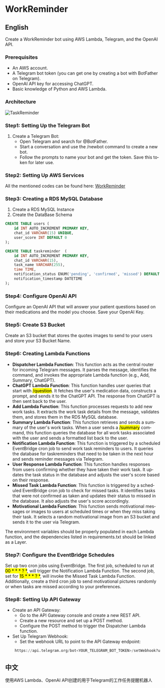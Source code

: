 # WorkReminder

<div lang="en">

## English

Create a WorkReminder bot using AWS Lambda, Telegram, and the OpenAI API.

### Prerequisites
- An AWS account.
- A Telegram bot token (you can get one by creating a bot with BotFather on Telegram).
- OpenAI API key for accessing ChatGPT.
- Basic knowledge of Python and AWS Lambda.

### Architecture


![TaskReminder](https://github.com/mingyu110/Cloud-and-GenAI/assets/48540798/6b68f291-a342-419e-9504-91492f5738a2)

### Step1: Setting Up the Telegram Bot
1. Create a Telegram Bot:
   - Open Telegram and search for @BotFather.
   - Start a conversation and use the /newbot command to create a new bot.
   - Follow the prompts to name your bot and get the token. Save this token for later use.

### Step2: Setting Up AWS Services
All the mentioned codes can be found here: [WorkReminder](https://github.com/mingyu110/Cloud-and-GenAI/WorkReminder-with-OpenAI-and-Lambda)

### Step3: Creating a RDS MySQL Database
1. Create a RDS MySQL Instance
2. Create the DataBase Schema
```sql
CREATE TABLE users (
    id INT AUTO_INCREMENT PRIMARY KEY,
    chat_id VARCHAR(15) UNIQUE,
    user_score INT DEFAULT 0
);

CREATE TABLE taskreminder  (
    id INT AUTO_INCREMENT PRIMARY KEY,
    chat_id VARCHAR(15),
    task_name VARCHAR(255),
    time TIME,
    notification_status ENUM('pending', 'confirmed', 'missed') DEFAULT 'pending',
    notification_timestamp DATETIME
);
```
### Step4: Configure OpenAI API
Configure an OpenAI API that will answer your patient questions based on their medications and the model you choose. Save your OpenAI Key.

### Step5: Create S3 Bucket
Create an S3 bucket that stores the quotes images to send to your users and store your S3 Bucket Name.

### Step6: Creating Lambda Functions
- **Dispatcher Lambda Function**: This function acts as the central router for incoming Telegram messages. It parses the message, identifies the command, and invokes the appropriate Lambda function (e.g., Add, Summary, ChatGPT).
- **ChatGPT Lambda Function**: This function handles user queries that start with <mark>/question</mark>. It fetches the user's medication data, constructs a prompt, and sends it to the ChatGPT API. The response from ChatGPT is then sent back to the user.
- **Add Lambda Function**: This function processes requests to add new work tasks. It extracts the work task details from the message, validates them, and stores them in the RDS MySQL database.
- **Summary Lambda Function**: This function retrieves and sends a summary of the user's work tasks. When a user sends a <mark>/summary</mark> command, this function queries the database for all work tasks associated with the user and sends a formatted list back to the user.
- **Notification Lambda Function**: This function is triggered by a scheduled EventBridge cron job to send work task reminders to users. It queries the database for taskreminders that need to be taken in the next hour and sends reminder messages via Telegram.
- **User Response Lambda Function**: This function handles responses from users confirming whether they have taken their work task. It updates the task status in the database and adjusts the user's score based on their response.
- **Missed Task Lambda Function**: This function is triggered by a scheduled EventBridge cron job to check for missed tasks. It identifies tasks that were not confirmed as taken and updates their status to missed in the database. It also adjusts the user's score accordingly.
- **Motivational Lambda Function**: This function sends motivational messages or images to users at scheduled times or when they miss taking their task. It selects a random motivational image from an S3 bucket and sends it to the user via Telegram.

The environment variables should be properly populated in each Lambda function, and the dependencies listed in requirements.txt should be linked as a Layer.

### Step7: Configure the EventBridge Schedules
Set up two cron jobs using EventBridge. The first job, scheduled to run at <mark>00 * * * ? *</mark>, will trigger the Notification Lambda Function. The second job, set for <mark>15 * * * ? *</mark>, will invoke the Missed Task Lambda Function. Additionally, create a third cron job to send motivational pictures randomly or when tasks are missed according to your preferences.

### Step8: Setting Up API Gateway
- Create an API Gateway:
  - Go to the API Gateway console and create a new REST API.
  - Create a new resource and set up a POST method.
  - Configure the POST method to trigger the Dispatcher Lambda function.
- Set Up Telegram Webhook:
  - Set the webhook URL to point to the API Gateway endpoint:
   ```sql
    https://api.telegram.org/bot<YOUR_TELEGRAM_BOT_TOKEN>/setWebhook?url=https://<YOUR_API_GATEWAY_URL>/webhook
   ```

</div>

<div lang="zh">

## 中文

使用AWS Lambda、OpenAI API创建的用于Telegram的工作任务提醒机器人

</div>
